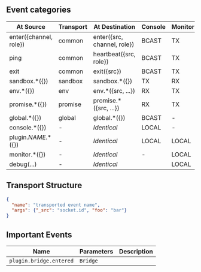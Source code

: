 ## Event categories

At Source|Transport|At Destination|Console|Monitor
---|---|---|---|---
enter({channel, role})|common|enter({src, channel, role})|BCAST|TX
ping|common|heartbeat({src, role})|BCAST|TX
exit|common|exit({src})|BCAST|TX
sandbox.*({})|sandbox|sandbox.*({})|TX|RX
env.*({})|env|env.*({src, ...})|RX|TX
promise.*({})|promise|promise.*({src, ...})|RX|TX
global.*({})|global|global.*({})|BCAST|-
console.*({})|-|_Identical_|LOCAL|-
plugin._NAME_.*({})|-|_Identical_|LOCAL|LOCAL
monitor.*({})|-|_Identical_|-|LOCAL
debug(...)|-|_Identical_||LOCAL

## Transport Structure
```json
{
  "name": "transported event name",
  "args": {"_src": "socket.id", "foo": "bar"}
}
```

## Important Events
Name|Parameters|Description
---|---|---
`plugin.bridge.entered`|`Bridge`|
